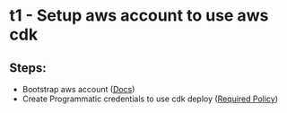 # t1 - Setup aws account to use aws cdk

## Steps:

- Bootstrap aws account ([Docs](https://docs.aws.amazon.com/cdk/v2/guide/bootstrapping.html))
- Create Programmatic credentials to use cdk deploy ([Required Policy](https://tjaws.s3.amazonaws.com/t1_cdk_policy.json))

